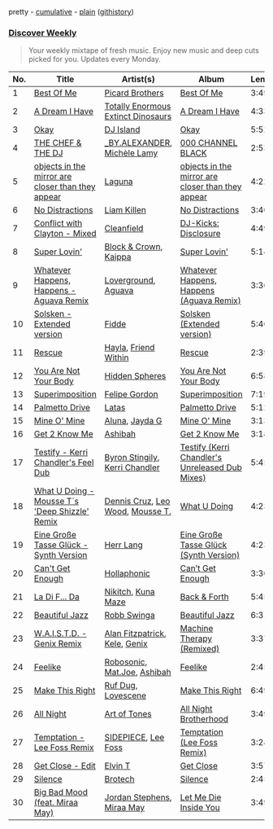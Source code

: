 pretty - [cumulative](/playlists/cumulative/Discover%20Weekly.md) - [plain](/playlists/plain/37i9dQZEVXcERLiUqU2pJX) ([githistory](https://github.githistory.xyz/vitokorn/spotify-playlist-archive/blob/master/playlists/plain/37i9dQZEVXcERLiUqU2pJX))

### [Discover Weekly](https://open.spotify.com/playlist/37i9dQZEVXcERLiUqU2pJX)

> Your weekly mixtape of fresh music. Enjoy new music and deep cuts picked for you. Updates every Monday.

| No. | Title | Artist(s) | Album | Length |
|---|---|---|---|---|
| 1 | [Best Of Me](https://open.spotify.com/track/6GkSwWTuOF8awxEtVaBvVt) | [Picard Brothers](https://open.spotify.com/artist/1bATQwgDSJlmYJ4obvTFmN) | [Best Of Me](https://open.spotify.com/album/0jKRFNGHFQujXgmZ7G3n8c) | 3:49 |
| 2 | [A Dream I Have](https://open.spotify.com/track/04IEe7T9LrB5tnrydpSHFg) | [Totally Enormous Extinct Dinosaurs](https://open.spotify.com/artist/0g3NiCRhEv7M4SEDMrpItN) | [A Dream I Have](https://open.spotify.com/album/7cLFGbjbvNSPZO0dDDEKrQ) | 4:33 |
| 3 | [Okay](https://open.spotify.com/track/1HxZr4GP3BtpsLeEuZu7hD) | [DJ Island](https://open.spotify.com/artist/0B8uvQRg70TpBi26MKtJxY) | [Okay](https://open.spotify.com/album/4AotBgSoOhRJuJkMLwgyHZ) | 5:52 |
| 4 | [THE CHEF & THE DJ](https://open.spotify.com/track/0UB1YlV36OZ8SqKvlmBToU) | [_BY.ALEXANDER](https://open.spotify.com/artist/4KPgZSnwlJl4LnUDb09mCw), [Michèle Lamy](https://open.spotify.com/artist/0NI35zIEKDfI34XaiXxxDk) | [000 CHANNEL BLACK](https://open.spotify.com/album/4AzWT0gVzSs1NwZnuFPOlH) | 2:53 |
| 5 | [objects in the mirror are closer than they appear](https://open.spotify.com/track/29sNTnok1GupYoUxEzth6J) | [Laguna](https://open.spotify.com/artist/1QE4donXdF3zWVjSXm9nd1) | [objects in the mirror are closer than they appear](https://open.spotify.com/album/56N1BZYioxVILbqOTD2RCX) | 4:22 |
| 6 | [No Distractions](https://open.spotify.com/track/4VNHsqFvIkgTFYkvAWJDqf) | [Liam Killen](https://open.spotify.com/artist/6DqbeyH1UyLgsBfnoYjyRP) | [No Distractions](https://open.spotify.com/album/6EWpszP99deqjlvAPCkoOg) | 3:40 |
| 7 | [Conflict with Clayton - Mixed](https://open.spotify.com/track/6I6iURAuArHnyU9whcQZYJ) | [Cleanfield](https://open.spotify.com/artist/77Rl2fZAHgCfAjqB5X7dfH) | [DJ-Kicks: Disclosure](https://open.spotify.com/album/7F0dkkAqwrmclRH8KP2QmW) | 4:49 |
| 8 | [Super Lovin'](https://open.spotify.com/track/0W5TV1fzLXvZjsfeiS7UzW) | [Block & Crown](https://open.spotify.com/artist/5jO3o2nsu0GTQBc8Lgcna7), [Kaippa](https://open.spotify.com/artist/68EtYJCrIcsfqt3QpTO1oT) | [Super Lovin'](https://open.spotify.com/album/4CyVnw1IZNR6hrJ78e5Ql8) | 5:14 |
| 9 | [Whatever Happens, Happens - Aguava Remix](https://open.spotify.com/track/2APRTIVViZequi0ZClGao5) | [Loverground](https://open.spotify.com/artist/3SvoerawAn5RAZ2N9osc3z), [Aguava](https://open.spotify.com/artist/2va26iLf6XkexHsCnKWOid) | [Whatever Happens, Happens (Aguava Remix)](https://open.spotify.com/album/17aB5f3yYUQcyQa6pkviJn) | 3:36 |
| 10 | [Solsken - Extended version](https://open.spotify.com/track/2kK6pc3Y7wDAey1W8NHVig) | [Fidde](https://open.spotify.com/artist/6kLt2qNKY1jW8p69rT2j0f) | [Solsken (Extended version)](https://open.spotify.com/album/2SFzFRVG3u3PqhentKwmF4) | 5:46 |
| 11 | [Rescue](https://open.spotify.com/track/2xNLma1p2hPU1lqLYWEgiG) | [Hayla](https://open.spotify.com/artist/4yX6mpMyBGf9UfvBB8JJrc), [Friend Within](https://open.spotify.com/artist/4FJPplt1JOVw8Q7NiwFmLv) | [Rescue](https://open.spotify.com/album/5wnHew8RsixkmPnW7aaicg) | 2:39 |
| 12 | [You Are Not Your Body](https://open.spotify.com/track/4W1yRofKVpp9okGh1cd8Px) | [Hidden Spheres](https://open.spotify.com/artist/2ffi5jpoJUZy24fTeNsFMa) | [You Are Not Your Body](https://open.spotify.com/album/3bPRzkFfknYI631zRrYxsI) | 6:58 |
| 13 | [Superimposition](https://open.spotify.com/track/6ZNugcFuJawwCYFFjqYbsL) | [Felipe Gordon](https://open.spotify.com/artist/7rQKvsWUOJgXmInx2JuaXj) | [Superimposition](https://open.spotify.com/album/6AkVQhc6KbE5lhlGWmDnze) | 7:19 |
| 14 | [Palmetto Drive](https://open.spotify.com/track/6EirpiHmRa8dxPfDH11m3q) | [Latas](https://open.spotify.com/artist/7qBJkCFXBU9wEAFxFUrvDb) | [Palmetto Drive](https://open.spotify.com/album/1mV3mPY8JL7JH9z6FCIMqL) | 5:12 |
| 15 | [Mine O' Mine](https://open.spotify.com/track/6nATiM03z9hZ5aPF8pswNe) | [Aluna](https://open.spotify.com/artist/5ITI6SEoUZMIXXkzCfr4oE), [Jayda G](https://open.spotify.com/artist/3NKVm2Jedcf6ibJr6pMUVx) | [Mine O' Mine](https://open.spotify.com/album/3d1goOl1kD29hQPHRtywS9) | 3:13 |
| 16 | [Get 2 Know Me](https://open.spotify.com/track/48zf80RH3i7whw0eDqU6G4) | [Ashibah](https://open.spotify.com/artist/5krSTcI0xPGmeloiQTPsYP) | [Get 2 Know Me](https://open.spotify.com/album/51ZQ1gJ3Og2CGK7tx5kn3H) | 3:18 |
| 17 | [Testify - Kerri Chandler's Feel Dub](https://open.spotify.com/track/6OoSUHpYGzf7fDEgzE0czB) | [Byron Stingily](https://open.spotify.com/artist/3EoFVszwsvsw0Cr7b4ncaD), [Kerri Chandler](https://open.spotify.com/artist/7nqpEU6DCHkNtK1bYsyS3W) | [Testify (Kerri Chandler's Unreleased Dub Mixes)](https://open.spotify.com/album/2l2DxnCiaURMKeSjdDULE0) | 5:45 |
| 18 | [What U Doing - Mousse T´s 'Deep Shizzle' Remix](https://open.spotify.com/track/5CyEdYpWXfDjXdI0VaHWe6) | [Dennis Cruz](https://open.spotify.com/artist/27mWOSZjlpmtoqsRjRwQyu), [Leo Wood](https://open.spotify.com/artist/58vAPzbpMZAVTHWA1KT68B), [Mousse T.](https://open.spotify.com/artist/5N6EzjkOoyABhNZJggeXi6) | [What U Doing](https://open.spotify.com/album/65xPPLYFiHhx6YxRV3S9fV) | 4:23 |
| 19 | [Eine Große Tasse Glück - Synth Version](https://open.spotify.com/track/2DWJIdW2fXizwJbjoZbWvd) | [Herr Lang](https://open.spotify.com/artist/1QWAUgdcriLwIL5o0ZT0b5) | [Eine Große Tasse Glück (Synth Version)](https://open.spotify.com/album/1rTZEkwu3klrPsmSrQYGhG) | 4:23 |
| 20 | [Can't Get Enough](https://open.spotify.com/track/3PkiB253ErJjaAfsiDm7Kk) | [Hollaphonic](https://open.spotify.com/artist/5MOWxZWdW3Hi4IPyyRrRTi) | [Can’t Get Enough](https://open.spotify.com/album/1oKRqKeB5whEFhn3ceXIgo) | 3:30 |
| 21 | [La Di F... Da](https://open.spotify.com/track/25cjfoYcCPyHYYuSMwakNA) | [Nikitch](https://open.spotify.com/artist/7H9Yrb2KoVErAUw0S0UVvv), [Kuna Maze](https://open.spotify.com/artist/62vXfDbVL0oQEbYd6yP0oj) | [Back & Forth](https://open.spotify.com/album/55mgFgnWo4vJJc6pydpB1A) | 5:45 |
| 22 | [Beautiful Jazz](https://open.spotify.com/track/6IuRBqO3QnCFQl5GsorGCD) | [Robb Swinga](https://open.spotify.com/artist/63FanJVTy0fbVXsGkVGL06) | [Beautiful Jazz](https://open.spotify.com/album/0xwqLXyiNpbxPkXRBhBTkJ) | 6:31 |
| 23 | [W.A.I.S.T.D. - Genix Remix](https://open.spotify.com/track/4MjKF4TxNY3lINqk6ipEeM) | [Alan Fitzpatrick](https://open.spotify.com/artist/40JyDxGqtYSowWYT2jaive), [Kele](https://open.spotify.com/artist/0LsO2x5E0KNdMxkWh0EmE0), [Genix](https://open.spotify.com/artist/5WWUkLXiAbmGwtELcfvB2w) | [Machine Therapy (Remixed)](https://open.spotify.com/album/62EyKPoEDKP4R0zgq5JyzB) | 3:37 |
| 24 | [Feelike](https://open.spotify.com/track/7fY0bziqn03xrBXAI78UFJ) | [Robosonic](https://open.spotify.com/artist/2XBuvmyzhH85j6sqv1fV3l), [Mat.Joe](https://open.spotify.com/artist/38jpuy3yt3QIxQ8Fn1HTeJ), [Ashibah](https://open.spotify.com/artist/5krSTcI0xPGmeloiQTPsYP) | [Feelike](https://open.spotify.com/album/4v8OtUp2U9NCYRZVhlXca4) | 2:45 |
| 25 | [Make This Right](https://open.spotify.com/track/7Gd7izhCAftfnHJiR9ygAr) | [Ruf Dug](https://open.spotify.com/artist/08Jin8iRNko0j3gewozB0T), [Lovescene](https://open.spotify.com/artist/7bovLS0s72xVbr3eZl9aLk) | [Make This Right](https://open.spotify.com/album/6Q24x3y5iDAUmdHx2lnvD7) | 6:49 |
| 26 | [All Night](https://open.spotify.com/track/7EOt1GUqc8Avf18XrwXf45) | [Art of Tones](https://open.spotify.com/artist/4TSLRQcJGybQuNA8ybueEy) | [All Night Brotherhood](https://open.spotify.com/album/6AQXNyAVRy5TNYgizwAAGR) | 3:49 |
| 27 | [Temptation - Lee Foss Remix](https://open.spotify.com/track/4S3Ig3n7ECxCWEBUu6eG7Z) | [SIDEPIECE](https://open.spotify.com/artist/5czbzNZZfWpyFgZyfT3Mkk), [Lee Foss](https://open.spotify.com/artist/44T94QQEc60Jf7kqGY6Rip) | [Temptation (Lee Foss Remix)](https://open.spotify.com/album/2eVAsLj3dYhXyDscRpOWjK) | 3:28 |
| 28 | [Get Close - Edit](https://open.spotify.com/track/0Yrz8uT9xlNnV1nG2yOzCf) | [Elvin T](https://open.spotify.com/artist/5AR0CrzzhodjlpQhTMIIuE) | [Get Close](https://open.spotify.com/album/3ZbLyhVYv5KQmeZE5rtVOY) | 3:57 |
| 29 | [Silence](https://open.spotify.com/track/4UZps3maOZOgwBaCdlAbHY) | [Brotech](https://open.spotify.com/artist/1FgYXF9Zs8UorGO2vQ3tIP) | [Silence](https://open.spotify.com/album/2g6d43rXoe32cWbcBHsDJp) | 2:45 |
| 30 | [Big Bad Mood (feat. Miraa May)](https://open.spotify.com/track/1Wu9EjGPifgj9Mzm1P8C03) | [Jordan Stephens](https://open.spotify.com/artist/0SVz62vUjHKkbVOgoTK4Ze), [Miraa May](https://open.spotify.com/artist/2fOvE1l01YyORhYzwoaLCM) | [Let Me Die Inside You](https://open.spotify.com/album/6tBjeKusAd1fYNxZsjojmb) | 3:49 |